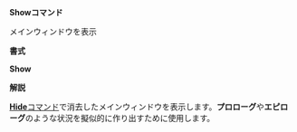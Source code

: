 **Showコマンド**

メインウィンドウを表示

**書式**

**Show**

**解説**

[**Hide**コマンド](Hideコマンド)で消去したメインウィンドウを表示します。**プロローグ**や**エピローグ**のような状況を擬似的に作り出すために使用します。
